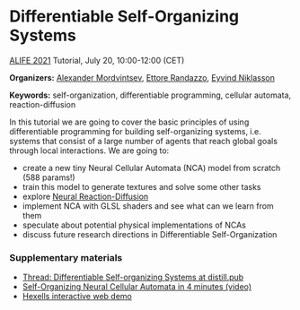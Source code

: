 # Differentiable Self-Organizing Systems

[ALIFE 2021](https://www.robot100.cz/alife2021) Tutorial, July 20, 10:00-12:00 (CET)

<script src="twgl-full.min.js"></script>
<script type="module" src="ca.js"></script>

<style>
canvas {
    width: 100%;
}
</style>
<canvas id=canvas width="512" height="256"></canvas>


**Organizers:**
[Alexander Mordvintsev](https://znah.net/),
[Ettore Randazzo](https://oteret.github.io/),
[Eyvind Niklasson](https://eyvind.me/)

**Keywords:** self-organization, differentiable programming, cellular automata, reaction-diffusion

In this tutorial we are going to cover the basic principles of using
differentiable programming for building self-organizing systems, i.e. systems
that consist of a large number of agents that reach global goals through local
interactions. We are going to:

* create a new tiny Neural Cellular Automata (NCA) model from scratch (588 params!)
* train this model to generate textures and solve some other tasks
* explore [Neural Reaction-Diffusion](https://selforglive.github.io/alife_rd_textures/)
* implement NCA with GLSL shaders and see what can we learn from them
* speculate about potential physical implementations of NCAs
* discuss future research directions in Differentiable Self-Organization

### Supplementary materials

* [Thread: Differentiable Self-organizing Systems at distill.pub](https://distill.pub/2020/selforg/)
* [Self-Organizing Neural Cellular Automata in 4 minutes  (video)](https://youtu.be/unF2CVkMIiE)
* [Hexells interactive web demo](https://znah.net/hexells)




<script type="module">
    import {CA} from "./ca.js"
    const canvas = document.getElementById('canvas');
    const gl = canvas.getContext('webgl', { alpha: false })
    const size = [512, 256];
    const ca = new CA(gl, size);
    ca.uniforms.mousePos = size;
    let stepPerFrame = 8.0;

    function triggerMousePos(e) {
        const rect = canvas.getBoundingClientRect();
        const x = (e.clientX - rect.left)/rect.width;
        const y = (e.clientY - rect.top)/rect.height;
        const [w, h] = size;
        ca.uniforms.mousePos = [x*w, (1.0-y)*h];
        if (stepPerFrame<=0.0) {
            requestAnimationFrame(render);
        }
        stepPerFrame = 4.0;
    }

    canvas.addEventListener('mousemove', triggerMousePos);
    canvas.addEventListener('touchmove', e=>{
        for (const t of e.changedTouches) {
            triggerMousePos(t);
        }
    });


    function render() {
        if (stepPerFrame <= 0.0) {
            return;
        }
        for(let i=0; i<stepPerFrame; ++i) {
            ca.step();
        }
        stepPerFrame -= 0.025;
        twgl.bindFramebufferInfo(gl);
        ca.render();
        requestAnimationFrame(render);
    }
    render();

</script>
